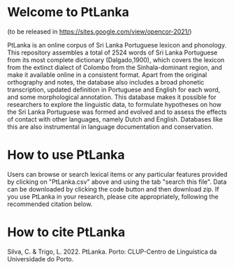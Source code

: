 # Welcome to PtLanka

(to be released in https://sites.google.com/view/opencor-2021/)

PtLanka is an online corpus of Sri Lanka Portuguese lexicon and phonology. This repository assembles a total of 2524 words of Sri Lanka Portuguese from its most complete dictionary (Dalgado,1900), which covers the lexicon from the extinct dialect of Colombo from the Sinhala-dominant region, and make it available online in a consistent format. Apart from the original orthography and notes, the database also includes a broad phonetic transcription, updated definition in Portuguese and English for each word, and some morphological annotation. This database makes it possible for researchers to explore the linguistic data, to formulate hypotheses on how the Sri Lanka Portuguese was formed and evolved and to assess the effects of contact with other languages, namely Dutch and English. Databases like this are  also instrumental in language documentation and conservation.

# How to use PtLanka

Users can browse or search lexical items or any particular features provided by clicking on "PtLanka.csv" above and using the tab "search this file". Data can be downloaded by clicking the code button and then download zip. If you use PtLanka in your research, please cite appropriately, following the recommended citation below.

# How to cite PtLanka

Silva, C. & Trigo, L. 2022. PtLanka. Porto: CLUP-Centro de Linguística da Universidade do Porto.

